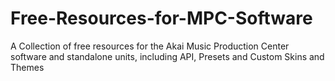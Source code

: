 # Free-Resources-for-MPC-Software
A Collection of free resources for the Akai Music Production Center software and standalone units, including API, Presets and Custom Skins and Themes
